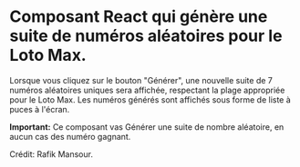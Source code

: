 # Composant React qui génère une suite de numéros aléatoires pour le Loto Max.

Lorsque vous cliquez sur le bouton "Générer", une nouvelle suite de 7 numéros aléatoires uniques sera affichée, respectant la plage appropriée pour le Loto Max.
Les numéros générés sont affichés sous forme de liste à puces à l'écran.

**Important:**
Ce composant vas Générer une suite de nombre aléatoire, en aucun cas des numéro gagnant.

Crédit: Rafik Mansour.
